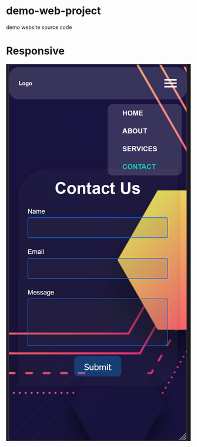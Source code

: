 # demo-web-project

demo website source code
# Responsive 
![Alt Text](https://raw.githubusercontent.com/Naresh-11/demo-web-project/main/preview/Screenshot%202023-10-03%20060231.png)
